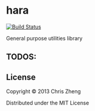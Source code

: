 # hara 
[![Build Status](https://travis-ci.org/zcaudate/hara.png?branch=master)](https://travis-ci.org/zcaudate/hara)

General purpose utilities library



## TODOS:


## License
Copyright © 2013 Chris Zheng

Distributed under the MIT License

